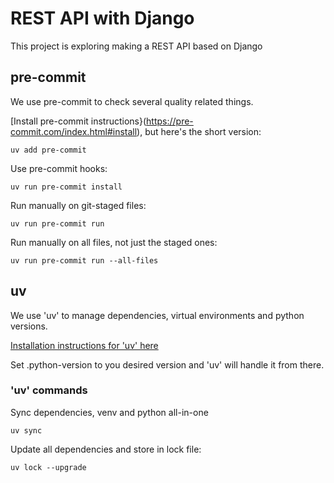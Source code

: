 # REST API with Django

This project is exploring making a REST API based on Django

## pre-commit

We use pre-commit to check several quality related things.

[Install pre-commit instructions}(https://pre-commit.com/index.html#install),
but here's the short version:

    uv add pre-commit

Use pre-commit hooks:

    uv run pre-commit install

Run manually on git-staged files:

    uv run pre-commit run

Run manually on all files, not just the staged ones:

    uv run pre-commit run --all-files

## uv

We use 'uv' to manage dependencies, virtual environments and python versions.

[Installation instructions for 'uv' here](https://docs.astral.sh/uv/getting-started/installation/)

Set .python-version to you desired version and 'uv' will handle it from there.

### 'uv' commands

Sync dependencies, venv and python all-in-one

    uv sync

Update all dependencies and store in lock file:

    uv lock --upgrade
